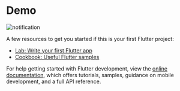 
# Demo

![notification](https://user-images.githubusercontent.com/48326144/235219267-da847a5d-e26d-4f9c-8ef5-1d1e0a78737d.gif)

A few resources to get you started if this is your first Flutter project:

- [Lab: Write your first Flutter app](https://docs.flutter.dev/get-started/codelab)
- [Cookbook: Useful Flutter samples](https://docs.flutter.dev/cookbook)

For help getting started with Flutter development, view the
[online documentation](https://docs.flutter.dev/), which offers tutorials,
samples, guidance on mobile development, and a full API reference.
